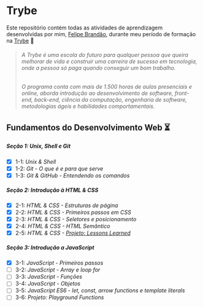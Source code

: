 # Trybe

Este repositório contém todas as atividades de aprendizagem desenvolvidas por mim, [Felipe Brandão](https://linkedin.com/in/felipebrandaodasilva/), durante meu período de formação na [Trybe](https://www.betrybe.com/) 🚀

> ###### A Trybe é uma escola do futuro para qualquer pessoa que queira melhorar de vida e construir uma carreira de sucesso em tecnologia, onde a pessoa só paga quando conseguir um bom trabalho.  
> ###### O programa conta com mais de 1.500 horas de aulas presenciais e online, aborda introdução ao desenvolvimento de software, front-end, back-end, ciência da computação, engenharia de software, metodologias ágeis e habilidades comportamentais.

## Fundamentos do Desenvolvimento Web ⏳

##### Seção 1: Unix, Shell e Git

- [X] 1-1: _Unix & Shell_
- [X] 1-2: _Git - O que é e para que serve_
- [X] 1-3: _Git & GitHub - Entendendo os comandos_

##### Seção 2: Introdução à HTML & CSS

- [X] 2-1: _HTML & CSS - Estruturas de página_
- [X] 2-2: _HTML & CSS - Primeiros passos em CSS_
- [X] 2-3: _HTML & CSS - Seletores e posicionamento_
- [X] 2-4: _HTML & CSS - HTML Semântico_
- [X] 2-5: _HTML & CSS - [Projeto: Lessons Learned](https://github.com/tryber/sd-033-a-project-lessons-learned/pull/22)_

##### Seção 3: Introdução a JavaScript
- [X] 3-1: _JavaScript - Primeiros passos_
- [ ] 3-2: _JavaScript - Array e loop for_
- [ ] 3-3: _JavaScript - Funções_
- [ ] 3-4: _JavaScript - Objetos_
- [ ] 3-5: _JavaScript ES6 - let, const, arrow functions e template literals_
- [ ] 3-6: _Projeto: Playground Functions_
